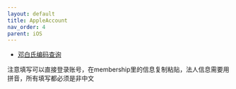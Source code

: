 ```yaml
---
layout: default
title: AppleAccount
nav_order: 4
parent: iOS
---
```



- [邓白氏编码查询](https://developer.apple.com/enroll/duns-lookup/#!/search)

注意填写可以直接登录账号，在membership里的信息复制粘贴，法人信息需要用拼音，所有填写都必须是非中文
